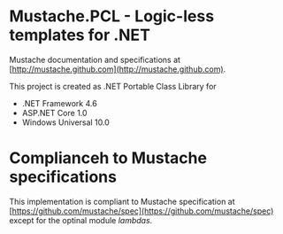 # Mustache.PCL - Logic-less templates for .NET 

Mustache documentation and specifications at [http://mustache.github.com](http://mustache.github.com).

This project is created as .NET Portable Class Library for 
- .NET Framework 4.6
- ASP.NET Core 1.0
- Windows Universal 10.0

# Complianceh to Mustache specifications
This implementation is compliant to Mustache specification at [https://github.com/mustache/spec](https://github.com/mustache/spec) except for the optinal module *lambdas*.
